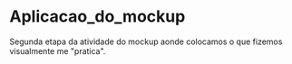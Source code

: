 # Aplicacao_do_mockup
Segunda etapa da atividade do mockup aonde colocamos o que fizemos visualmente me "pratica".
